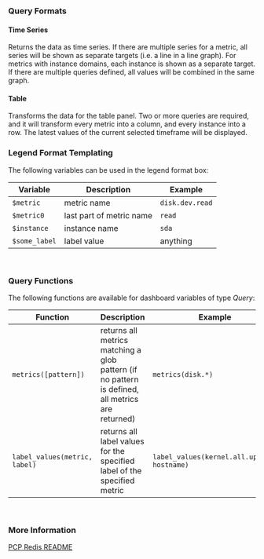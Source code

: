 ### Query Formats

#### Time Series
Returns the data as time series.
If there are multiple series for a metric, all series will be shown as separate targets (i.e. a line in a line graph).
For metrics with instance domains, each instance is shown as a separate target.
If there are multiple queries defined, all values will be combined in the same graph.

#### Table
Transforms the data for the table panel.
Two or more queries are required, and it will transform every metric into a column, and every instance into a row.
The latest values of the current selected timeframe will be displayed.

### Legend Format Templating
The following variables can be used in the legend format box:

| Variable      | Description              | Example         |
| ------------- |------------------------- | --------------- |
| `$metric`     | metric name              | `disk.dev.read` |
| `$metric0`    | last part of metric name | `read`          |
| `$instance`   | instance name            | `sda`           |
| `$some_label` | label value              | anything        |
&nbsp;

### Query Functions
The following functions are available for dashboard variables of type *Query*:

| Function | Description | Example |
| -------- | ----------- | ------- |
| `metrics([pattern])` | returns all metrics matching a glob pattern (if no pattern is defined, all metrics are returned) | `metrics(disk.*)` |
| `label_values(metric, label)` | returns all label values for the specified label of the specified metric | `label_values(kernel.all.uptime, hostname)` |
&nbsp;

### More Information
[PCP Redis README](https://github.com/performancecopilot/grafana-pcp/blob/master/docs/pcp-redis.md)
